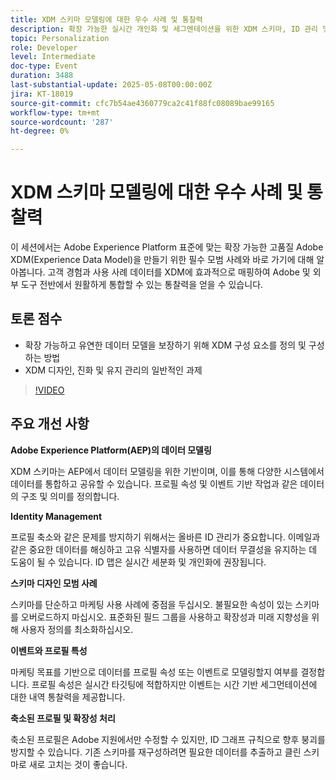 ```yaml
---
title: XDM 스키마 모델링에 대한 우수 사례 및 통찰력
description: 확장 가능한 실시간 개인화 및 세그멘테이션을 위한 XDM 스키마, ID 관리 및 모범 사례를 사용한 AEP의 기본 데이터 모델링.
topic: Personalization
role: Developer
level: Intermediate
doc-type: Event
duration: 3488
last-substantial-update: 2025-05-08T00:00:00Z
jira: KT-18019
source-git-commit: cfc7b54ae4360779ca2c41f88fc08089bae99165
workflow-type: tm+mt
source-wordcount: '287'
ht-degree: 0%

---
```



# XDM 스키마 모델링에 대한 우수 사례 및 통찰력

이 세션에서는 Adobe Experience Platform 표준에 맞는 확장 가능한 고품질 Adobe XDM(Experience Data Model)을 만들기 위한 필수 모범 사례와 바로 가기에 대해 알아봅니다. 고객 경험과 사용 사례 데이터를 XDM에 효과적으로 매핑하여 Adobe 및 외부 도구 전반에서 원활하게 통합할 수 있는 통찰력을 얻을 수 있습니다.

## 토론 점수

* 확장 가능하고 유연한 데이터 모델을 보장하기 위해 XDM 구성 요소를 정의 및 구성하는 방법
* XDM 디자인, 진화 및 유지 관리의 일반적인 과제

>[!VIDEO](https://video.tv.adobe.com/v/3458042/?learn=on&enablevpops)

## 주요 개선 사항

**Adobe Experience Platform(AEP)의 데이터 모델링**

XDM 스키마는 AEP에서 데이터 모델링을 위한 기반이며, 이를 통해 다양한 시스템에서 데이터를 통합하고 공유할 수 있습니다. 프로필 속성 및 이벤트 기반 작업과 같은 데이터의 구조 및 의미를 정의합니다.

**Identity Management**

프로필 축소와 같은 문제를 방지하기 위해서는 올바른 ID 관리가 중요합니다. 이메일과 같은 중요한 데이터를 해싱하고 고유 식별자를 사용하면 데이터 무결성을 유지하는 데 도움이 될 수 있습니다. ID 맵은 실시간 세분화 및 개인화에 권장됩니다.

**스키마 디자인 모범 사례**

스키마를 단순하고 마케팅 사용 사례에 중점을 두십시오. 불필요한 속성이 있는 스키마를 오버로드하지 마십시오. 표준화된 필드 그룹을 사용하고 확장성과 미래 지향성을 위해 사용자 정의를 최소화하십시오.

**이벤트와 프로필 특성**

마케팅 목표를 기반으로 데이터를 프로필 속성 또는 이벤트로 모델링할지 여부를 결정합니다. 프로필 속성은 실시간 타깃팅에 적합하지만 이벤트는 시간 기반 세그먼테이션에 대한 내역 통찰력을 제공합니다.

**축소된 프로필 및 확장성 처리**

축소된 프로필은 Adobe 지원에서만 수정할 수 있지만, ID 그래프 규칙으로 향후 붕괴를 방지할 수 있습니다. 기존 스키마를 재구성하려면 필요한 데이터를 추출하고 클린 스키마로 새로 고치는 것이 좋습니다.
